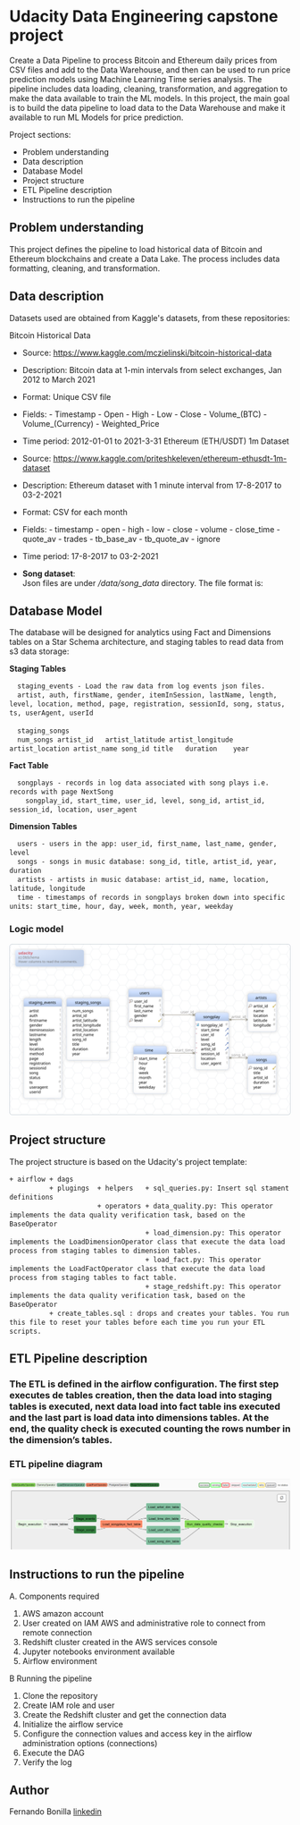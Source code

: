 # Udacity Data Engineering capstone project

Create a Data Pipeline to process Bitcoin and Ethereum daily prices from CSV files and add to the Data Warehouse, and then can be used to run price prediction models using Machine Learning Time series analysis. The pipeline includes data loading, cleaning, transformation, and aggregation to make the data available to train the ML models. In this project, the main goal is to build the data pipeline to load data to the Data Warehouse and make it available to run ML Models for price prediction. 

Project sections:

- Problem understanding
- Data description
- Database Model
- Project structure
- ETL Pipeline description
- Instructions to run the pipeline

## Problem understanding

This project defines the pipeline to load historical data of Bitcoin and Ethereum blockchains and create a Data Lake. The process includes data formatting, cleaning, and transformation. 

## Data description

Datasets used are obtained from Kaggle's datasets, from these repositories:

Bitcoin Historical Data

* Source: https://www.kaggle.com/mczielinski/bitcoin-historical-data
* Description: Bitcoin data at 1-min intervals from select exchanges, Jan 2012 to March 2021
* Format: Unique CSV file
* Fields: - Timestamp
          - Open
          - High
          - Low
          - Close
          - Volume_(BTC)
          - Volume_(Currency)
          - Weighted_Price
* Time period: 2012-01-01 to 2021-3-31
Ethereum (ETH/USDT) 1m Dataset

* Source: https://www.kaggle.com/priteshkeleven/ethereum-ethusdt-1m-dataset
* Description: Ethereum dataset with 1 minute interval from 17-8-2017 to 03-2-2021
* Format: CSV for each month
* Fields: - timestamp
          - open
          - high
          - low
          - close
          - volume
          - close_time
          - quote_av
          - trades
          - tb_base_av
          - tb_quote_av
          - ignore

* Time period: 17-8-2017 to 03-2-2021
  
- **Song dataset**:  
  Json files are under */data/song_data* directory. The file format is:

## Database Model

The database will be designed for analytics using Fact and Dimensions tables on a Star Schema architecture, and staging tables to read data from s3 data storage:

**Staging Tables**

```
  staging_events - Load the raw data from log events json files.
  artist, auth, firstName, gender, itemInSession, lastName, length, level, location, method, page, registration, sessionId, song, status, ts, userAgent, userId

  staging_songs
  num_songs	artist_id	artist_latitude	artist_longitude	artist_location	artist_name	song_id	title	duration	year
```  

**Fact Table**
```
  songplays - records in log data associated with song plays i.e. records with page NextSong
    songplay_id, start_time, user_id, level, song_id, artist_id, session_id, location, user_agent
```

**Dimension Tables**

```
  users - users in the app: user_id, first_name, last_name, gender, level
  songs - songs in music database: song_id, title, artist_id, year, duration
  artists - artists in music database: artist_id, name, location, latitude, longitude
  time - timestamps of records in songplays broken down into specific units: start_time, hour, day, week, month, year, weekday
```

### Logic model

![Logic model](https://github.com/Fer-Bonilla/Udacity-Data-Engineering-data-pipelines-with-airflow/blob/main/redshift-udacity/DefaultLayout.svg)


## Project structure

The project structure is based on the Udacity's project template:

```
+ airflow + dags
          + plugings  + helpers   + sql_queries.py: Insert sql stament definitions
                      + operators + data_quality.py: This operator implements the data quality verification task, based on the BaseOperator
                                  + load_dimension.py: This operator implements the LoadDimensionOperator class that execute the data load process from staging tables to dimension tables.
                                  + load_fact.py: This operator implements the LoadFactOperator class that execute the data load process from staging tables to fact table.
                                  + stage_redshift.py: This operator implements the data quality verification task, based on the BaseOperator
          + create_tables.sql : drops and creates your tables. You run this file to reset your tables before each time you run your ETL scripts.

```

## ETL Pipeline description

### The ETL is defined in the airflow configuration. The first step executes de tables creation, then the data load into staging tables is executed, next data load into fact table ins executed and the last part is load data into dimensions tables. At the end, the quality check is executed counting the rows number in the dimension’s tables.


### ETL pipeline diagram

![ETL pipeline diagram](https://github.com/Fer-Bonilla/Udacity-Data-Engineering-data-pipelines-with-airflow/blob/main/images/airflow_pipeline.png)

## Instructions to run the pipeline

A. Components required

 1.	AWS amazon account
 2.	User created on IAM AWS and administrative role to connect from remote connection
 3.	Redshift cluster created in the AWS services console
 4.	Jupyter notebooks environment available
 5.	Airflow environment 

B Running the pipeline

 1.	Clone the repository
 2.	Create IAM role and user
 3.	Create the Redshift cluster and get the connection data
 4.	Initialize the airflow service
 5.	Configure the connection values and access key in the airflow administration options (connections)
 6.	Execute the DAG
 7.	Verify the log


## Author 
Fernando Bonilla [linkedin](https://www.linkedin.com/in/fer-bonilla/)
